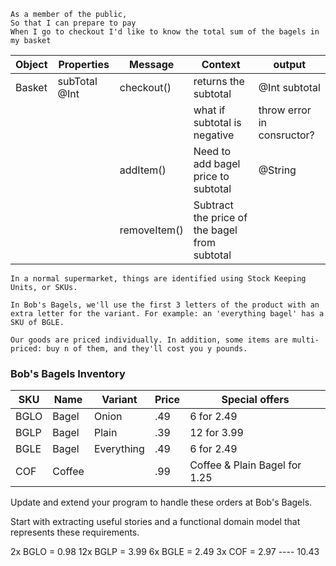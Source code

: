```
As a member of the public,
So that I can prepare to pay
When I go to checkout I'd like to know the total sum of the bagels in my basket
```


| Object | Properties | Message | Context | output |
| ------ | ---------- | ------- | ------- | ------ |
| Basket | subTotal @Int | checkout() | returns the subtotal | @Int subtotal |
|  |  |  | what if subtotal is negative | throw error in consructor? |
|  |  | addItem() | Need to add bagel price to subtotal | @String |
|  |  | removeItem() | Subtract the price of the bagel from subtotal |  |




```
In a normal supermarket, things are identified using Stock Keeping Units, or SKUs.

In Bob's Bagels, we'll use the first 3 letters of the product with an extra letter for the variant. For example: an 'everything bagel' has a SKU of BGLE.

Our goods are priced individually. In addition, some items are multi-priced: buy n of them, and they'll cost you y pounds.
```
### Bob's Bagels Inventory
| SKU	| Name	| Variant	| Price	| Special offers |
| ----- | ----- | --------- | ----- | -------------- |
| BGLO	| Bagel | Onion	| .49	| 6 for 2.49 |
| BGLP	| Bagel	| Plain	| .39	| 12 for 3.99 |
| BGLE	| Bagel	| Everything	| .49	| 6 for 2.49 |
| COF	| Coffee	|	| .99	| Coffee & Plain Bagel for 1.25 |



Update and extend your program to handle these orders at Bob's Bagels.

Start with extracting useful stories and a functional domain model that represents these requirements.

2x BGLO  = 0.98
12x BGLP = 3.99
6x BGLE  = 2.49
3x COF   = 2.97
           ----
          10.43